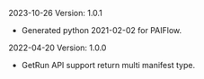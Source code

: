 2023-10-26 Version: 1.0.1
- Generated python 2021-02-02 for PAIFlow.

2022-04-20 Version: 1.0.0
- GetRun API support return multi manifest type.

